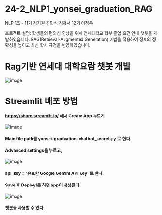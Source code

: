 # **24-2_NLP1_yonsei_graduation_RAG**
NLP 1조 - 11기 김지원 김민석 김홍서  12기 이정우

프로젝트 설명: 학생들의 편의성 향상을 위해 연세대학교 학부 졸업 요건 안내 챗봇을 개발하였습니다. RAG(Retrieval-Augmented Generation) 기법을 적용하여 정보의 정확성을 높이고 최신 학사 규정을 반영하였습니다.

# **Rag기반 연세대 대학요람 챗봇 개발** 
![image](https://github.com/user-attachments/assets/85800f52-5eb5-47d2-98a6-612e655fd50e)
# Streamlit 배포 방법
#### https://share.streamlit.io/ 에서 Create App 누르기
![image](https://github.com/user-attachments/assets/c95c6858-21e8-4f6e-9597-165f57f57b0b)

#### Main file path를 yonsei-graduation-chatbot_secret.py 로 한다.
#### **Advanced settings**을 누르고,
![image](https://github.com/user-attachments/assets/1f83c775-35c3-4482-b4ba-f4e2ab54dee2)


#### api_key = '유효한 Google Gemini API Key' 로 한다.
#### Save 후 Deploy!를 하면 app이 생성된다.
![image](https://github.com/user-attachments/assets/b2e8a919-985c-4fdc-a139-b323abbc040a)

#### 챗봇을 사용할 수 있다.
